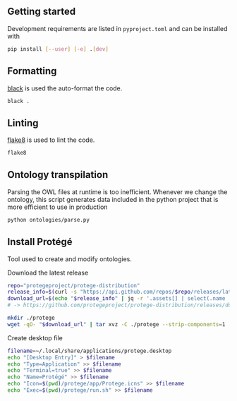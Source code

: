 ## Getting started

Development requirements are listed in `pyproject.toml` and can be installed with

```bash
pip install [--user] [-e] .[dev]
```

## Formatting

[black](https://black.readthedocs.io/en/stable) is used the auto-format the code.

```bash
black .
```

## Linting

[flake8](https://flake8.pycqa.org/en/latest/index.html) is used to lint the code.

```bash
flake8
```

## Ontology transpilation

Parsing the OWL files at runtime is too inefficient. Whenever we change the ontology,
this script generates data included in the python project that is more efficient
to use in production

```bash
python ontologies/parse.py
```

## Install Protégé

Tool used to create and modify ontologies.

Download the latest release

```bash
repo="protegeproject/protege-distribution"
release_info=$(curl -s "https://api.github.com/repos/$repo/releases/latest")
download_url=$(echo "$release_info" | jq -r '.assets[] | select(.name | endswith ("linux.tar.gz")) | .browser_download_url')
# -> https://github.com/protegeproject/protege-distribution/releases/download/protege-5.6.3/Protege-5.6.3-linux.tar.gz

mkdir ./protege
wget -qO- "$download_url" | tar xvz -C ./protege --strip-components=1
```

Create desktop file

```bash
filename=~/.local/share/applications/protege.desktop
echo "[Desktop Entry]" > $filename
echo "Type=Application" >> $filename
echo "Terminal=true" >> $filename
echo "Name=Protégé" >> $filename
echo "Icon=$(pwd)/protege/app/Protege.icns" >> $filename
echo "Exec=$(pwd)/protege/run.sh" >> $filename
```

